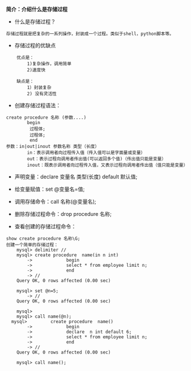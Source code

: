 **简介：介绍什么是存储过程**

- 什么是存储过程？

```
存储过程就是把复杂的一系列操作，封装成一个过程。类似于shell，python脚本等。
```

- 存储过程的优缺点

```
    优点是：
        1)复杂操作，调用简单
        2)速度快
        
    缺点是：
        1）封装复杂
        2) 没有灵活性
```

- 创建存储过程语法：

```
create procedure 名称 (参数....)
        begin
         过程体;
         过程体;
         end
参数：in|out|inout 参数名称 类型（长度）
        in：表示调用者向过程传入值（传入值可以是字面量或变量）
        out：表示过程向调用者传出值(可以返回多个值)（传出值只能是变量）
        inout：既表示调用者向过程传入值，又表示过程向调用者传出值（值只能是变量）
```

- 声明变量：declare 变量名 类型(长度) default 默认值;

- 给变量赋值：set @变量名=值;

- 调用存储命令：call 名称(@变量名);
- 删除存储过程命令：drop procedure 名称;
- 查看创建的存储过程命令：

```
show create procedure 名称\G;
创建一个简单的存储过程：
    mysql> delimiter //
    mysql> create procedure  name(in n int)
        ->             begin
        ->             select * from employee limit n;
        ->             end
        -> //
    Query OK, 0 rows affected (0.00 sec)

    mysql> set @n=5;
        -> //
    Query OK, 0 rows affected (0.00 sec)

    mysql> 
    mysql> call name(@n);
  mysql>         create procedure  name()
        ->             begin
        ->             declare  n int default 6;
        ->             select * from employee limit n;
        ->             end
        -> //
    Query OK, 0 rows affected (0.00 sec)

    mysql> call name();

```